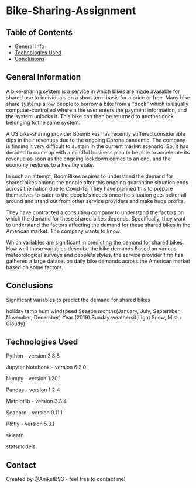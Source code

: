 # Bike-Sharing-Assignment

## Table of Contents
* [General Info](#general-information)
* [Technologies Used](#technologies-used)
* [Conclusions](#conclusions)

## General Information
A bike-sharing system is a service in which bikes are made available for shared use to individuals on a short term basis for a price or free. Many bike share systems allow people to borrow a bike from a "dock" which is usually computer-controlled wherein the user enters the payment information, and the system unlocks it. This bike can then be returned to another dock belonging to the same system.

A US bike-sharing provider BoomBikes has recently suffered considerable dips in their revenues due to the ongoing Corona pandemic. The company is finding it very difficult to sustain in the current market scenario. So, it has decided to come up with a mindful business plan to be able to accelerate its revenue as soon as the ongoing lockdown comes to an end, and the economy restores to a healthy state.

In such an attempt, BoomBikes aspires to understand the demand for shared bikes among the people after this ongoing quarantine situation ends across the nation due to Covid-19. They have planned this to prepare themselves to cater to the people's needs once the situation gets better all around and stand out from other service providers and make huge profits.

They have contracted a consulting company to understand the factors on which the demand for these shared bikes depends. Specifically, they want to understand the factors affecting the demand for these shared bikes in the American market. The company wants to know:

Which variables are significant in predicting the demand for shared bikes. How well those variables describe the bike demands Based on various meteorological surveys and people's styles, the service provider firm has gathered a large dataset on daily bike demands across the American market based on some factors.

## Conclusions
Significant variables to predict the demand for shared bikes

holiday
temp
hum
windspeed
Season
months(January, July, September, November, December)
Year (2019)
Sunday
weathersit(Light Snow, Mist + Cloudy)

## Technologies Used
Python - version 3.8.8

Jupyter Notebook - version 6.3.0

Numpy - version 1.20.1

Pandas - version 1.2.4

Matplotlib - version 3.3.4

Seaborn - version 0.11.1

Plotly - version 5.3.1

sklearn

statsmodels

## Contact
Created by @AniketB93 - feel free to contact me!
